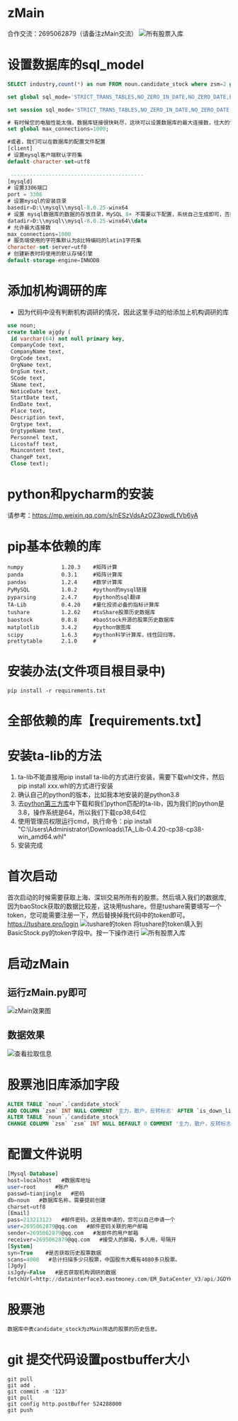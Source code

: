 # zMain

合作交流：2695062879（请备注zMain交流）
![所有股票入库](src/NewTun/temp/center.png)
# 设置数据库的sql_model
```sql
SELECT industry,count(*) as num FROM noun.candidate_stock where zsm=2 group by industry;

set global sql_mode='STRICT_TRANS_TABLES,NO_ZERO_IN_DATE,NO_ZERO_DATE,ERROR_FOR_DIVISION_BY_ZERO,NO_ENGINE_SUBSTITUTION';

set session sql_mode='STRICT_TRANS_TABLES,NO_ZERO_IN_DATE,NO_ZERO_DATE,ERROR_FOR_DIVISION_BY_ZERO,NO_ENGINE_SUBSTITUTION';

# 有时候您的电脑性能太强，数据库链接很快耗尽，这块可以设置数据库的最大连接数，往大的设置一下。
set global max_connections=1000;

#或者，我们可以在数据库的配置文件配置
[client]
# 设置mysql客户端默认字符集
default-character-set=utf8
 
 ------------------------------------------
[mysqld]
# 设置3306端口
port = 3306
# 设置mysql的安装目录
basedir=D:\\mysql\\mysql-8.0.25-winx64
# 设置 mysql数据库的数据的存放目录，MySQL 8+ 不需要以下配置，系统自己生成即可，否则有可能报错
datadir=D:\\mysql\\mysql-8.0.25-winx64\\data
# 允许最大连接数
max_connections=1000
# 服务端使用的字符集默认为8比特编码的latin1字符集
character-set-server=utf8
# 创建新表时将使用的默认存储引擎
default-storage-engine=INNODB
```

# 添加机构调研的库
- 因为代码中没有判断机构调研的情况，因此这里手动的给添加上机构调研的库
```sql
use noun;
create table ajgdy (
 id varchar(64) not null primary key,
 CompanyCode text,
 CompanyName text,
 OrgCode text,
 OrgName text,
 OrgSum text,
 SCode text,
 SName text,
 NoticeDate text,
 StartDate text,
 EndDate text,
 Place text,
 Description text,
 Orgtype text,
 OrgtypeName text,
 Personnel text,
 Licostaff text,
 Maincontent text,
 ChangeP text,
 Close text);
```
# python和pycharm的安装

请参考：https://mp.weixin.qq.com/s/nESzVdsAzOZ3pwdLfVb6yA

# pip基本依赖的库
```sqlite
numpy            1.20.3    #矩阵计算
panda            0.3.1     #矩阵计算库
pandas           1.2.4     #数学计算库
PyMySQL          1.0.2     #python的mysql链接
pyparsing        2.4.7     #python的sql翻译
TA-Lib           0.4.20    #量化投资必备的指标计算库
tushare          1.2.62    #tuShare股票历史数据库
baostock         0.8.8     #baoStock开源的股票历史数据库
matplotlib       3.4.2     #python做图库
scipy            1.6.3     #python科学计算库，线性回归等。
prettytable      2.1.0     #
```

# 安装办法(文件项目根目录中)

```sqlite
pip install -r requirements.txt
```

# 全部依赖的库【requirements.txt】


# 安装ta-lib的方法
1. ta-lib不能直接用pip install ta-lib的方式进行安装，需要下载whl文件，然后pip install xxx.whl的方式进行安装
2. 确认自己的python的版本，比如我本地安装的是python3.8
3. 去[python第三方库](https://www.lfd.uci.edu/~gohlke/pythonlibs/#ta-lib)中下载和我们python匹配的ta-lib，因为我们的python是3.8，操作系统是64，所以我们下载cp38,64位
4. 使用管理员权限运行cmd，执行命令：pip install "C:\Users\Administrator\Downloads\TA_Lib-0.4.20-cp38-cp38-win_amd64.whl"
5. 安装完成


# 首次启动
首次启动的时候需要获取上海、深圳交易所所有的股票。然后填入我们的数据库,因为baoStock获取的数据比较差，这块用tushare，但是tushare需要填写一个token，您可能需要注册一下，然后替换掉我代码中的token即可。
https://tushare.pro/login
![tushare的token](src/NewTun/temp/img.png)
将tushare的token填入到BasicStock.py的token字段中。按一下操作进行
![所有股票入库](src/NewTun/temp/stock.jpg)


# 启动zMain
## 运行zMain.py即可
![zMain效果图](src/NewTun/temp/zmain.jpg)
## 数据效果
![查看拉取信息](src/NewTun/temp/stock.jpg)

# 股票池旧库添加字段
```sql
ALTER TABLE `noun`.`candidate_stock` 
ADD COLUMN `zsm` INT NULL COMMENT '主力，散户，反转标志' AFTER `is_down_line`;
ALTER TABLE `noun`.`candidate_stock` 
CHANGE COLUMN `zsm` `zsm` INT NULL DEFAULT 0 COMMENT '主力，散户，反转标志' ;
```

# 配置文件说明
```sql
[Mysql-Database]
host=localhost   #数据库地址
user=root      #账户
passwd=tianjingle   #密码
db=noun   #数据库名称，需要提前创建
charset=utf8
[Email]
pass=213213123   #邮件密码，这是我申请的，您可以自己申请一个
user=2695062879@qq.com   #邮件密码关联的用户邮箱
sender=2695062879@qq.com   #发邮件的用户邮箱
receiver=2695062879@qq.com   #接受人的邮箱，多人用，号隔开
[System]
syn=True    #是否获取历史股票数据
scans=4000   #总计扫描多少只股票，中国股市大概有4080多只股票。
[Jgdy]
isJgdy=False   #是否获取机构调研的数据
fetchUrl=http://datainterface3.eastmoney.com/EM_DataCenter_V3/api/JGDYHZ/GetJGDYMX?js=datatable435798&tkn=eastmoney&secuCode={0}&sortfield=4&sortdirec=1&pageNum={1}&pageSize={2}&cfg=jgdyhz&p=2&pageNo={3}&_=1610583145484  #机构调研数据接口

```

# 股票池

```sql
数据库中表candidate_stock为zMain筛选的股票的历史信息。
```

# git 提交代码设置postbuffer大小
```sqlite
git pull
git add .
git commit -m '123'
git pull
git config http.postBuffer 524288000
git push
```

